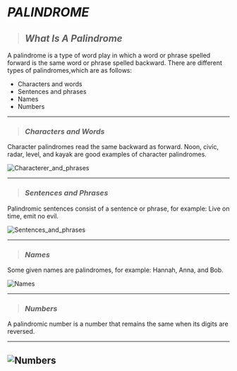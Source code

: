 # __*PALINDROME*__ 
>## __*What Is A Palindrome*__
<p>
A palindrome is a type of word play in which a word or phrase spelled forward is the same word or phrase spelled backward.
 There are different types of palindromes,which are as follows:

<!--ul-->
* Characters and words
* Sentences and phrases
* Names
* Numbers

---
>### __*Characters and Words*__
Character palindromes read the same backward as forward. Noon, civic, radar, level, and kayak are good examples of character palindromes.
<!--images-->
![Characterer_and_phrases](https://encrypted-tbn0.gstatic.com/images?q=tbn:ANd9GcRsofRZQ05gb31ZufOPvMKvV0zw1z4iHivULw&usqp=CAU)

---

>### __*Sentences and Phrases*__
Palindromic sentences consist of a sentence or phrase, for example: Live on time, emit no evil.
<!--images-->
![Sentences_and_phrases](https://contenthub-static.grammarly.com/blog/wp-content/uploads/2015/08/NEVER-ODD-OR-EVEN.jpg)

---
>### __*Names*__
Some given names are palindromes, for example: Hannah, Anna, and Bob.
<!--images-->
![Names](https://uselessetymology.files.wordpress.com/2019/10/palindrome-useless-etymology-12.png?w=1088)

---

>### __*Numbers*__
A palindromic number is a number that remains the same when its digits are reversed.

---

<!--images-->
![Numbers](https://media.geeksforgeeks.org/wp-content/cdn-uploads/program-to-check-if-a-number-is-palindrome-1024x512.png)
 ---
